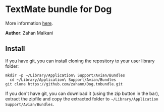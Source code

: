 TextMate bundle for Dog
=======================

More information [here](http://jabber.wocky.org/ "Jabberwocky").

**Author**: Zahan Malkani

Install
-------

If you have git, you can install cloning the repository to your user library folder:

    mkdir -p ~/Library/Application\ Support/Avian/Bundles
	  cd ~/Library/Application\ Support/Avian/Bundles
    git clone https://github.com/zahanm/Dog.tmbundle.git

If you don't have git, you can download it (using the zip button in the bar), extract the zipfile and copy the extracted folder to `~/Library/Application Support/Avian/Bundles`.
